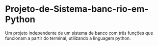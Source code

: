 # Projeto-de-Sistema-banc-rio-em-Python
Um projeto independente de um sistema de banco com três funções que funcionam a partir do terminal, utilizando a linguagem python.

